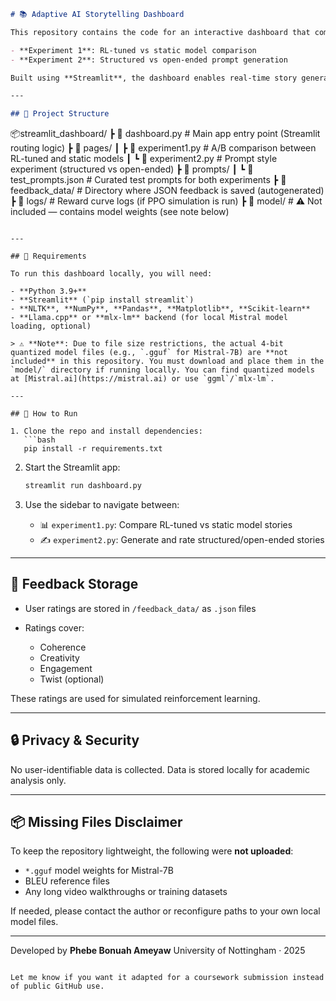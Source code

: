 

```markdown
# 📚 Adaptive AI Storytelling Dashboard

This repository contains the code for an interactive dashboard that compares different storytelling strategies using the **Mistral-7B** language model. The interface allows users to test two experiments:

- **Experiment 1**: RL-tuned vs static model comparison
- **Experiment 2**: Structured vs open-ended prompt generation

Built using **Streamlit**, the dashboard enables real-time story generation, user feedback collection, and BLEU score visualization.

---

## 📁 Project Structure

```

📦streamlit\_dashboard/
┣ 📜 dashboard.py             # Main app entry point (Streamlit routing logic)
┣ 📁 pages/
┃ ┣ 📜 experiment1.py         # A/B comparison between RL-tuned and static models
┃ ┗ 📜 experiment2.py         # Prompt style experiment (structured vs open-ended)
┣ 📁 prompts/
┃ ┗ 📜 test\_prompts.json      # Curated test prompts for both experiments
┣ 📁 feedback\_data/           # Directory where JSON feedback is saved (autogenerated)
┣ 📁 logs/                    # Reward curve logs (if PPO simulation is run)
┣ 📁 model/                   # ⚠️ Not included — contains model weights (see note below)

````

---

## 🧠 Requirements

To run this dashboard locally, you will need:

- **Python 3.9+**
- **Streamlit** (`pip install streamlit`)
- **NLTK**, **NumPy**, **Pandas**, **Matplotlib**, **Scikit-learn**
- **Llama.cpp** or **mlx-lm** backend (for local Mistral model loading, optional)

> ⚠️ **Note**: Due to file size restrictions, the actual 4-bit quantized model files (e.g., `.gguf` for Mistral-7B) are **not included** in this repository. You must download and place them in the `model/` directory if running locally. You can find quantized models at [Mistral.ai](https://mistral.ai) or use `ggml`/`mlx-lm`.

---

## 🚀 How to Run

1. Clone the repo and install dependencies:
   ```bash
   pip install -r requirements.txt
````

2. Start the Streamlit app:

   ```bash
   streamlit run dashboard.py
   ```

3. Use the sidebar to navigate between:

   * 📊 `experiment1.py`: Compare RL-tuned vs static model stories
   * ✍️ `experiment2.py`: Generate and rate structured/open-ended stories

---

## 📝 Feedback Storage

* User ratings are stored in `/feedback_data/` as `.json` files
* Ratings cover:

  * Coherence
  * Creativity
  * Engagement
  * Twist (optional)

These ratings are used for simulated reinforcement learning.

---

## 🔒 Privacy & Security

No user-identifiable data is collected. Data is stored locally for academic analysis only.

---

## 📦 Missing Files Disclaimer

To keep the repository lightweight, the following were **not uploaded**:

* `*.gguf` model weights for Mistral-7B
* BLEU reference files
* Any long video walkthroughs or training datasets

If needed, please contact the author or reconfigure paths to your own local model files.

---

Developed by **Phebe Bonuah Ameyaw**
University of Nottingham · 2025

```

Let me know if you want it adapted for a coursework submission instead of public GitHub use.
```
